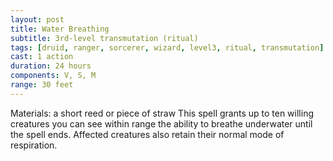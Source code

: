 ```yaml
---
layout: post
title: Water Breathing
subtitle: 3rd-level transmutation (ritual)
tags: [druid, ranger, sorcerer, wizard, level3, ritual, transmutation]
cast: 1 action
duration: 24 hours
components: V, S, M
range: 30 feet
---
```

Materials: a short reed or piece of straw
This spell grants up to ten willing creatures you can see within range the ability to breathe underwater until the spell ends. Affected creatures also retain their normal mode of respiration.